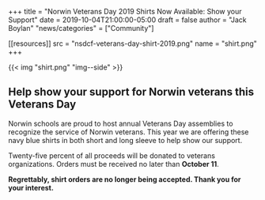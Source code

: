 +++
title = "Norwin Veterans Day 2019 Shirts Now Available: Show your Support"
date  = 2019-10-04T21:00:00-05:00
draft = false
author = "Jack Boylan"
"news/categories" = ["Community"]

[[resources]]
  src  = "nsdcf-veterans-day-shirt-2019.png"
  name = "shirt.png"
+++

{{< img "shirt.png" "img--side" >}}

## Help show your support for Norwin veterans this Veterans Day

Norwin schools are proud to host annual Veterans Day assemblies to recognize the service of Norwin veterans. This year we are offering these navy blue shirts in both short and long sleeve to help show our support.

Twenty-five percent of all proceeds will be donated to veterans organizations. Orders must be received no later than **October 11**.

**Regrettably, shirt orders are no longer being accepted. Thank you for your interest.**
